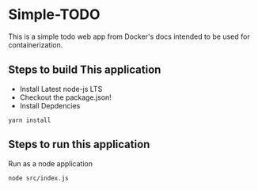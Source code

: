 # Simple-TODO

This is a simple todo web app from Docker's docs intended to be used for containerization. 

## Steps to build This application
- Install Latest node-js LTS 
- Checkout the package.json!
- Install Depdencies
```
yarn install
```

## Steps to run this application
Run as a node application
```
node src/index.js
```

